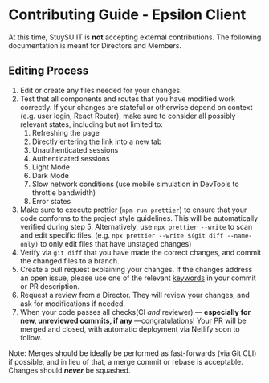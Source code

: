 # Contributing Guide - Epsilon Client

At this time, StuySU IT is **not** accepting external contributions.
The following documentation is meant for Directors and Members.

## Editing Process

1. Edit or create any files needed for your changes.
2. Test that all components and routes that you have modified work correctly. If
   your changes are stateful or otherwise depend on context (e.g. user login,
   React Router), make sure to consider all possibly relevant states, including
   but not limited to:
    1. Refreshing the page
    2. Directly entering the link into a new tab
    3. Unauthenticated sessions
    4. Authenticated sessions
    5. Light Mode
    6. Dark Mode
    7. Slow network conditions (use mobile simulation in DevTools to throttle
       bandwidth)
    8. Error states
3. Make sure to execute prettier (`npm run prettier`) to ensure that your code
   conforms to the project style guidelines. This will be automatically verified
   during step 5. Alternatively, use `npx prettier --write` to scan and edit
   specific files. (e.g. `npx prettier --write $(git diff --name-only)` to
   only edit files that have unstaged changes)
4. Verify via `git diff` that you have made the correct changes, and commit the
   changed files to a branch.
5. Create a pull request explaining your changes. If the changes address an open
   issue, please use one of the
   relevant [keywords](https://docs.github.com/en/get-started/writing-on-github/working-with-advanced-formatting/using-keywords-in-issues-and-pull-requests)
   in your commit or PR description.
6. Request a review from a Director. They will review your changes, and ask for
   modifications if needed.
7. When your code passes all checks(CI _and_ reviewer) — **especially for new, unreviewed commits, if any** —congratulations! Your PR will be merged and
   closed, with automatic deployment via Netlify soon to follow.

Note: Merges should be ideally be performed as fast-forwards (via Git CLI)
if possible, and in lieu of that, a merge commit or rebase is acceptable.
Changes should **_never_** be squashed.
